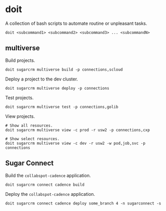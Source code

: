 # doit

A collection of bash scripts to automate routine or unpleasant tasks.

```shell
doit <subcommand1> <subcommand2> <subcommand3> ... <subcommandN>
```

## multiverse

Build projects.

```shell
doit sugarcrm multiverse build -p connections,scloud
```

Deploy a project to the dev cluster.

```shell
doit sugarcrm multiverse deploy -p connections
```

Test projects.

```shell
doit sugarcrm multiverse test -p connections,golib
```

View projects.

```shell
# Show all resources.
doit sugarcrm multiverse view -c prod -r usw2 -p connections,cxp

# Show select resources.
doit sugarcrm multiverse view -c dev -r usw2 -w pod,job,svc -p connections
```

## Sugar Connect

Build the `collabspot-cadence` application.

```shell
doit sugarcrm connect cadence build
```

Deploy the `collabspot-cadence` application.

```shell
doit sugarcrm connect cadence deploy some_branch 4 -n sugarconnect -s
```
